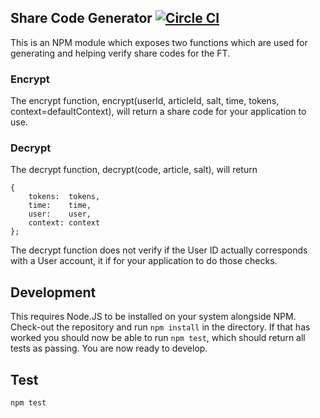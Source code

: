 ## Share Code Generator [![Circle CI](https://circleci.com/gh/Financial-Times/share-code-generator/tree/master.svg?style=svg)](https://circleci.com/gh/Financial-Times/share-code-generator/tree/master)

This is an NPM module which exposes two functions which are used for generating and helping verify share codes for the FT.

### Encrypt

The encrypt function, encrypt(userId, articleId, salt, time, tokens, context=defaultContext), will return a share code for your application to use.

### Decrypt

The decrypt function, decrypt(code, article, salt), will return
```
{
	tokens:  tokens,
	time:    time,
	user:    user,
	context: context
};
```

The decrypt function does not verify if the User ID actually corresponds with a User account, it if for your application to do those checks.

## Development

This requires Node.JS to be installed on your system alongside NPM.
Check-out the repository and run `npm install` in the directory. If that has worked you should now be able to run `npm test`, which should return all tests as passing. You are now ready to develop.

## Test

```
npm test
```
